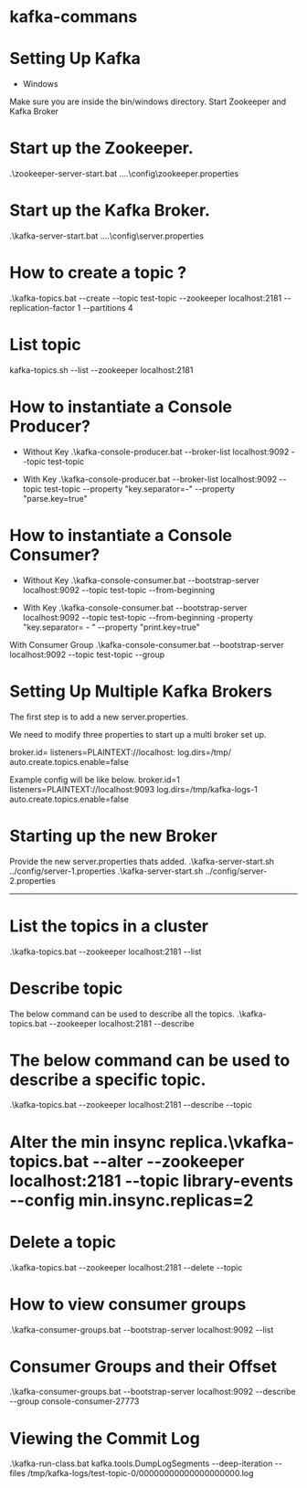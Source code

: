 # kafka-commans

# Setting Up Kafka

* Windows

Make sure you are inside the bin/windows directory.
Start Zookeeper and Kafka Broker
# Start up the Zookeeper.
.\zookeeper-server-start.bat ..\..\config\zookeeper.properties

# Start up the Kafka Broker.
.\kafka-server-start.bat ..\..\config\server.properties

# How to create a topic ?
 .\kafka-topics.bat --create --topic test-topic --zookeeper localhost:2181 --replication-factor 1 --partitions 4
# List topic 
 kafka-topics.sh --list --zookeeper localhost:2181
 
# How to instantiate a Console Producer?
* Without Key
.\kafka-console-producer.bat --broker-list localhost:9092 --topic test-topic

* With Key
.\kafka-console-producer.bat --broker-list localhost:9092 --topic test-topic --property "key.separator=-" --property "parse.key=true"

# How to instantiate a Console Consumer?
* Without Key
.\kafka-console-consumer.bat --bootstrap-server localhost:9092 --topic test-topic --from-beginning

* With Key
.\kafka-console-consumer.bat --bootstrap-server localhost:9092 --topic test-topic --from-beginning -property "key.separator= - " --property "print.key=true"

With Consumer Group
.\kafka-console-consumer.bat --bootstrap-server localhost:9092 --topic test-topic --group <group-name>
  
# Setting Up Multiple Kafka Brokers
The first step is to add a new server.properties.

We need to modify three properties to start up a multi broker set up.

broker.id=<unique-broker-d>
listeners=PLAINTEXT://localhost:<unique-port>
log.dirs=/tmp/<unique-kafka-folder>
auto.create.topics.enable=false
  
Example config will be like below.
broker.id=1
listeners=PLAINTEXT://localhost:9093
log.dirs=/tmp/kafka-logs-1
auto.create.topics.enable=false
  
# Starting up the new Broker
Provide the new server.properties thats added.
.\kafka-server-start.sh ../config/server-1.properties
.\kafka-server-start.sh ../config/server-2.properties
 
 -----------------------------------------------------------------------------------------------
 
# List the topics in a cluster
.\kafka-topics.bat --zookeeper localhost:2181 --list

# Describe topic
The below command can be used to describe all the topics.
.\kafka-topics.bat --zookeeper localhost:2181 --describe
 
# The below command can be used to describe a specific topic.
.\kafka-topics.bat --zookeeper localhost:2181 --describe --topic <topic-name>
 
# Alter the min insync replica.\vkafka-topics.bat --alter --zookeeper localhost:2181 --topic library-events --config min.insync.replicas=2
 
# Delete a topic
.\kafka-topics.bat --zookeeper localhost:2181 --delete --topic <topic-name>
 
# How to view consumer groups
.\kafka-consumer-groups.bat --bootstrap-server localhost:9092 --list
 
# Consumer Groups and their Offset
.\kafka-consumer-groups.bat --bootstrap-server localhost:9092 --describe --group console-consumer-27773
 
# Viewing the Commit Log
.\kafka-run-class.bat kafka.tools.DumpLogSegments --deep-iteration --files /tmp/kafka-logs/test-topic-0/00000000000000000000.log
